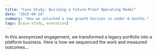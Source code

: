 ```yaml
---
title: "Case Study: Building a Future-Proof Operating Model"
date: "2025-08-24"
summary: "How we unlocked a new growth horizon in under 6 months."
tags: [case-study, execution]
---
```


In this anonymized engagement, we transformed a legacy portfolio into a platform business. Here is how we sequenced the work and measured outcomes...


